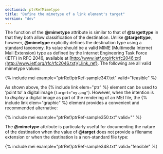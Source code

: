 ```yaml
---
sectionid: ptrRefMimetype
title: "Define the mimetype of a link element's target"
version: "dev"
---
```


The function of the **@mimetype** attribute is similar to that of **@targettype** in that they both allow classification of the destination. Unlike **@targettype**, however, **@mimetype** explicitly defines the destination type using a standard taxonomy. Its value should be a valid MIME (Multimedia Internet Mail Extension) type as defined by the Internet Engineering Task Force (IETF) in RFC 2046, available at [http://www.ietf.org/rfc/rfc2046.txt](http://www.ietf.org/rfc/rfc2046.txt){:.link_ref}. The following are all valid mimetype values:

{% include mei example="ptrRef/ptrRef-sample347.txt" valid="feasible" %}

As shown above, the {% include link elem="ptr" %} element can be used to ‘point to’ a digital image (`target="my.png"`). However, when the intention is to *display* a digital image as part of the rendering of an MEI file, the {% include link elem="graphic" %} element provides a convenient and recommended alternative:

{% include mei example="ptrRef/ptrRef-sample350.txt" valid="" %}

The **@mimetype** attribute is particularly useful for documenting the nature of the destination when the value of **@target** does not provide a filename extension or when the destination is a non-standard file type:

{% include mei example="ptrRef/ptrRef-sample348.txt" valid="feasible" %}


